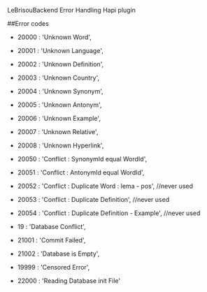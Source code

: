 LeBrisouBackend Error Handling Hapi plugin

##Error codes


* 20000 : 'Unknown Word',
* 20001 : 'Unknown Language',
* 20002 : 'Unknown Definition',
* 20003 : 'Unknown Country',
* 20004 : 'Unknown Synonym',
* 20005 : 'Unknown Antonym',
* 20006 : 'Unknown Example',
* 20007 : 'Unknown Relative',
* 20008 : 'Unknown Hyperlink',


* 20050 : 'Conflict : SynonymId equal WordId',
* 20051 : 'Conflict : AntonymId equal WordId',
* 20052 : 'Conflict : Duplicate Word : lema - pos', //never used
* 20053 : 'Conflict : Duplicate Definition', //never used
* 20054 : 'Conflict : Duplicate Definition - Example', //never used

  
* 19 : 'Database Conflict',
  
* 21001 : 'Commit Failed',
* 21002 : 'Database is Empty',

* 19999 : 'Censored Error',

* 22000 : 'Reading Database init File'
